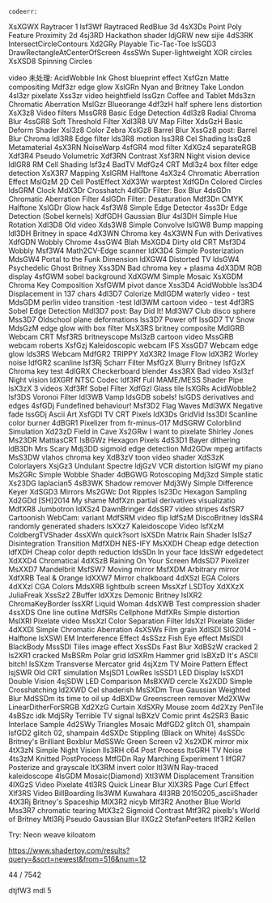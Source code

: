     codeerr:
  XsXGWX Raytracer 1
  lsf3Wf Raytraced RedBlue 3d
  4sX3Ds Point Poly Feature Proximity 2d
  4sj3RD Hackathon shader
  ldjGRW new sijie
  4dS3RK IntersectCircleContours
  Xd2GRy Playable Tic-Tac-Toe
  lsSGD3 DrawRectangleAtCenterOfScreen
  4ssSWn Super-lightweight XOR circles
  XsXSD8 Spinning Circles
  
video 未处理:
AcidWobble
Ink Ghost
blueprint effect
XsfGzn Matte compositing
Mdf3zr edge glow
XslGRn Nyan and Britney Take London
  4sl3zr pixelate
  Xss3zr video heightfield
  lssGzn Coffee and Tablet
  Mds3zn Chromatic Aberration
  MslGzr Blueorange
  4df3zH half sphere lens distortion
  XsX3z8 Video filters
  MssGR8 Basic Edge Detection
  4dl3z8 Radial Chroma Blur
  4ssGR8 Soft Threshold Filter
  Xdl3R8 UV Map Filter
  XdsGzH Basic Deform Shader
  Xsl3z8 Color Zebra
  XslGz8 Barrel Blur
  XssGz8 post: Barrel Blur Chroma
  ldl3R8 Edge filter
  lds3R8 motion
  lss3R8 Cel Shading
  lssGz8 Metamaterial
  4sX3RN NoiseWarp
  4sfGR4 mod filter
  XdXGz4 separateRGB
  Xdf3R4 Pseudo Volumetric
  Xdf3RN Contrast
  Xsf3RN Night vision device
  ldlGR8 RM Cell Shading
  lsf3z4 BadTV
  MdfGz4 CRT
  Mdl3z4 box filter edge detection
  XsX3R7 Mapping
  XslGRM Halftone
  4sX3z4 Chromatic Aberration Effect
  MslGzM 2D Cell PostEffect
  XdX3Wr warptest
  XdfGDn Colored Circles
  ldsGRM Clock
  MdX3Dr Crosshatch
  4dlGDr Filter: Box Blur
  4dsGDn Chromatic Aberration Filter
  4slGDn Filter: Desaturation
  Mdf3Dn CMYK Halftone
  XslGDr Glow hack
  4sf3W8 Simple Edge Detector
  4ss3Dr Edge Detection (Sobel kernels)
  XdfGDH Gaussian Blur
  4sl3DH Simple Hue Rotation
  Xdl3D8 Old video
  Xds3W8 Simple Convolve
  lslGW8 Bump mapping
  ldl3DH Britney in space
  4dX3WN Chroma key
  4sX3WN Fun with Derivatives
  XdfGDN Wobbly Chrome
  4ssGW4 Blah
  MsXGD4 Dirty old CRT
  Msf3D4 Wobbly
  Msf3W4 Math2CV-Edge scanner
  ldX3D4 Simple Posterization
  MdsGW4 Portal to the Funk Dimension
  ldXGW4 Distorted TV
  ldsGW4 Psychedelic Ghost Britney
  Xss3DN Bad chroma key + plasma
  4dX3DM RGB display
  4sfGWM sobel background
  XdXGWM Simple Mosaic
  XsXGDM Chroma Key Composition
  XsfGWM pivot dance
  Xss3D4 AcidWobble
  lss3D4 Displacement in 137 chars
  4dl3D7 Colorize
  MdlGDM waterly video - test
  MdsGDM perlin video transition -test
  ldl3WM cartoon video - test
  4df3RS Sobel Edge Detection
  Mdl3D7 post: Bay Did It!
  Mdl3W7 Club disco sphere
  Mss3D7 Oldschool plane deformations
  lss3D7 Power off
  lssGD7 TV Snow
  MdsGzM edge glow with box filter
  MsX3RS britney composite
  MdlGRB Webcam CRT
  Msf3RS britneyscope
  Msl3zB cartoon video
  MssGRB webcam roberts
  XsfGzj Kaleidoscopic webcam IFS
  XssGD7 Webcam edge glow
  lds3RS Webcam
  MdfGR2 TRIPPY
  XdX3R2 Image Flow
  ldX3R2 Worley noise
  ldfGR2 scanline
  lsf3Rj Scharr Filter
  MsfGzX Blurry Britney
  lsfGzX Chroma key test
  4dlGRX Checkerboard blender
  4ss3RX Bad video
  Xsl3zf Night vision
  ldXGRf NTSC Codec
  ldf3Rf Full MAME/MESS Shader Pipe
  lsX3zX 3 videos
  Xdf3Rf Sobel Filter
  XdfGzl Glass tile
  lsXGRs AcidWobble2
  lsf3DS Voronoi Filter
  ldl3WB Vamp
  ldsGDB sobels!
  lslGDS derivatives and edges
  4sfGDj Fundefined behaviour!
  Msf3D2 Flag Waves
  Mdl3WX Negative fade
  lssGDj Ascii Art
  XsfGDl TV CRT Pixels
  ldX3Ds GridVid
  lss3Dl Scanline color burner
  4dBGR1 Pixelizer from fr-minus-017
  MdSGRW Colorblind Simulation
  Xd23zD Field in Cave
  Xs2GRw I want to pixelate Shirley Jones
  Ms23DR MattiasCRT
  lsBGWz Hexagon Pixels
  4dS3D1 Bayer dithering
  ldB3Dh Mrs Scary
  Mdj3DD sigmoid edge detection
  Md2GDw mpeg artifacts
  MsS3DW vlahos chroma key
  XdB3zV toon video shader
  XdS3zK Colorlayers
  XsjGz3 Undulant Spectre
  ldjGzV VCR distortion
  lslGWf my piano
  Ms2GRc Simple Wobble Shader
  4dBGWG Rotoscoping
  Mdj3zd Simple static
  Xs23DG laplacian5
  4sB3WK Shadow remover
  Mdj3Wy Simple Difference Keyer
  XdSGD3 Mirrors
  Ms2GWc Dot Ripples
  ls23Dc Hexagon Sampling
  Xd2GDd [SH]2014 My shame
  MdfXzn partial derivatives visualizatio
  MdfXR8 Jumbotron
  ldXSz4 DawnBringer
  4dsSR7 video stripes
  4sfSR7 Cartoonish WebCam: variant
  MdfSRM video flip
  ldfSzM DiscoBritney
  ldsSR4 randomly generated shaders
  lsXXz7 Kaleidoscope Video
  lsfXzM ColdbergTVShader
  4ssXWn quick?sort
  lsXSDn Matrix Rain Shader
  lslSz7 Disintegration Transition
  MdfXDH NES-IFY
  MsXXDH Cheap edge detection
  ldfXDH Cheap color depth reduction
  ldsSDn In your face
  ldsSWr edgedetect
  XdXXD4 Chromatical
  4dXSzB Raining On Your Screen
  MdsSD7 Pixelizer
  MsXXD7 Mandelbrit
  MsfSW7 Moving mirror
  MsfXDM Arbitrary mirror
  XdfXRB Teal & Orange
  ldXXW7 Mirror chalkboard
  4dXSzl EGA Colors
  4dXXzl CGA Colors
  MdsXRB lightbulb screen
  MssXzf LSDToy
  XdXXzX JuliaFreak
  XssSz2 ZBuffer
  ldXXzs Demonic Britney
  lslXR2 ChromaKeyBorder
  lssXRf Liquid Woman
  4dsXWB Test compression shader
  4ssXDS One line outline
  MdfSRs Cellphone
  MdfXRs Simple distortion
  MslXRl Pixelate video
  MssXzl Color Separation Filter
  ldsXzl Pixelate Slider
  4dXXDl Simple Chromatic Aberration
  4sXSWs Film grain
  XdlSDl SIG2014 - Halftone
  lsXSWl EM Interference Effect
  4sSSzz Fish Eye effect
  MslSDl BlackBody
  MssSDl Tiles image effect
  XssSDs Fast Blur
  XdBSzW cracked 2
  ls2XR1 cracked
  MsBSRm Polar grid
  ldSXRm Hammer grid
  lsBXzD It's ASCII bitch!
  lsSXzm Transverse Mercator grid
  4sjXzm TV Moire Pattern Effect
  lsjSWR Old CRT simulation
  MsjSD1 LowRes
  lsSSD1 LED Display
  lsSXD1 Double Vision
  4sjSDW LED Comparison
  MsBXWD cercle
  Xs2XDD Simple Crosshatching
  ld2XWD Cel shaderish
  MsSXDm True Gaussian Weighted Blur
  MdSSDm its time to oil up
  4dBXDw Greenscreen remover
  Md2XWw LinearDitherForSRGB
  Xd2XzG Curtain
  XdSXRy Mouse zoom
  4d2Xzy PenTile
  4sBSzc idk
  MdjSRy Terrible TV signal
  lsBXzV Comic print
  4s2SR3 Basic Interlace Sample
  4d2SWy Triangles Mosaic
  MdfGD2 glitch 01, shampain
  lsfGD2 glitch 02, shampain
  4dSXDc Stippling (Black on White)
  4sSSDc Britney's Brilliant Boxblur
  MdSSWc Green Screen v2
  Xs2XDK mirror mix
  4tX3zN Simple Night Vision
  lls3RH c64 Post Process
  ltsGRH TV Noise
  4ts3zM Knitted PostProcess
  MtfGDn Ray Marching Experiment 1
  llfGR7 Posterize and grayscale
  ltX3RM invert color
  ltl3WN Ray-traced kaleidoscope
  4lsGDM Mosaic(Diamond)
  Xtl3WM Displacement Transition
  4lXGzS Video Pixelate
  4tl3RS Quick Linear Blur
  XlX3RS Page Curl Effect
  Xlf3RS Video BillBoarding
  lls3WM Kuwahara
  4ll3RB 20150205_asciiShader
  4tX3Rj Britney's Spaceship
  MlX3R2 nicyb
  Mlf3R2 Another Blue World
  Mss3R7 chromatic tearing
  MtX3z2 Sigmoid Contrast
  Mtf3R2 pixelb's World of Britney
  Mtl3Rj Pseudo Gaussian Blur
  llXGz2 StefanPeeters
  llf3R2 Kellen



Try: Neon weave
kiloatom 


https://www.shadertoy.com/results?query=&sort=newest&from=516&num=12

44
/
7542

dtjfW3 mdl 5








